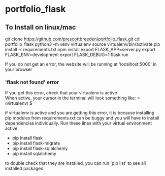 # portfolio_flask

## To Install on linux/mac

git clone https://github.com/prescottbreeden/portfolio_flask.git
cd portfolio_flask
python3 -m venv virtualenv
source virtualenv/bin/activate
pip install -r requirements.txt
npm install
export FLASK_APP=server.py
export FLASK_ENV=development
export FLASK_DEBUG=1
flask run

If you do not get an error, the website will be running at 'localhost:5000' in your browser

### 'flask not found' error
If you get this error, check that your virtualenv is active  
When active, your cursor in the terminal will look something like: >(virtualenv) $

if virtualenv is active and you are getting this error, it is because installing pip modules from requirements.txt can be buggy and you will have to install dependencies individually.  Run these lines with your virtual environment active:
- pip install flask
- pip install flask-migrate
- pip install flask-sqlalchemy
- pip install sqlalchemy

to double check that they are installed, you can run 'pip list' to see all installed packages
